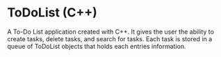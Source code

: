 # ToDoList (C++)
A To-Do List application created with C++. It gives the user the ability to create tasks, delete tasks, and search for tasks. Each task is stored in a queue of ToDoList objects that holds each entries information.
